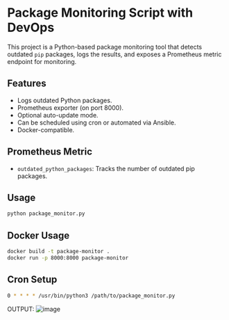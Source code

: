# Package Monitoring Script with DevOps

This project is a Python-based package monitoring tool that detects outdated `pip` packages,
logs the results, and exposes a Prometheus metric endpoint for monitoring.

## Features
- Logs outdated Python packages.
- Prometheus exporter (on port 8000).
- Optional auto-update mode.
- Can be scheduled using cron or automated via Ansible.
- Docker-compatible.

## Prometheus Metric
- `outdated_python_packages`: Tracks the number of outdated pip packages.

## Usage
```bash
python package_monitor.py
```

## Docker Usage
```bash
docker build -t package-monitor .
docker run -p 8000:8000 package-monitor
```

## Cron Setup
```bash
0 * * * * /usr/bin/python3 /path/to/package_monitor.py
```

OUTPUT: 
![image](https://github.com/user-attachments/assets/4c22befe-335d-4c69-90b5-4c8f60f8f4d8)

